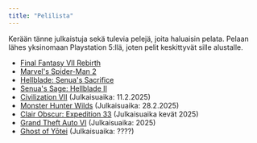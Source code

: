 ```yaml
---
title: "Pelilista"
---
```


Kerään tänne julkaistuja sekä tulevia pelejä, joita haluaisin pelata. Pelaan lähes yksinomaan Playstation 5:llä, joten pelit keskittyvät sille alustalle.

- [Final Fantasy VII Rebirth](https://ffvii.square-enix-games.com/en-us/games/rebirth)
- [Marvel's Spider-Man 2](https://insomniac.games/game/marvels-spider-man-2/)
- [Hellblade: Senua's Sacrifice](https://www.hellblade.com/)
- [Senua's Sage: Hellblade II](https://senuassaga.com/)
- [Civilization VII](https://civilization.2k.com/seven/) (Julkaisuaika: 11.2.2025)
- [Monster Hunter Wilds](https://www.monsterhunter.com/wilds/) (Julkaisuaika: 28.2.2025)
- [Clair Obscur: Expedition 33](https://www.expedition33.com/) (Julkaisuaika kevät 2025)
- [Grand Theft Auto VI](https://www.rockstargames.com/VI) (Julkaisuaika: 2025)
- [Ghost of Yōtei](https://www.youtube.com/watch?v=7z7kqwuf0a8) (Julkaisuaika: ????)